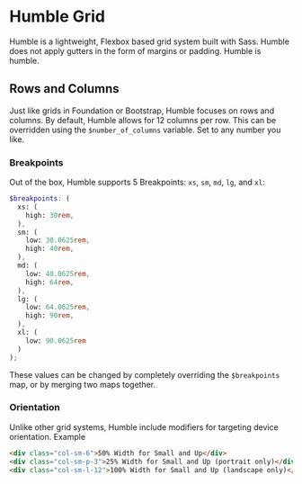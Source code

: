 # Humble Grid

Humble is a lightweight, Flexbox based grid system built with Sass. Humble does not apply gutters in the form of margins or padding. Humble is humble.


## Rows and Columns
Just like grids in Foundation or Bootstrap, Humble focuses on rows and columns. By default, Humble allows for 12 columns per row. This can be overridden using the `$number_of_columns` variable. Set to any number you like.


### Breakpoints
Out of the box, Humble supports 5 Breakpoints: `xs`, `sm`, `md`, `lg`, and `xl`:

```scss
$breakpoints: (
  xs: (
    high: 30rem,
  ),
  sm: (
    low: 30.0625rem,
    high: 40rem,
  ),
  md: (
    low: 40.0625rem,
    high: 64rem,
  ),
  lg: (
    low: 64.0625rem,
    high: 90rem,
  ),
  xl: (
    low: 90.0625rem
  )
);
```

These values can be changed by completely overriding the `$breakpoints` map, or by merging two maps together.

### Orientation
Unlike other grid systems, Humble include modifiers for targeting device orientation. Example

```html
<div class="col-sm-6">50% Width for Small and Up</div>
<div class="col-sm-p-3">25% Width for Small and Up (portrait only)</div>
<div class="col-sm-l-12">100% Width for Small and Up (landscape only)</div>
```

